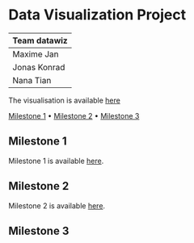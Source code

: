 # Data Visualization Project

| Team datawiz |
| -------------- |
| Maxime Jan |
| Jonas Konrad |
| Nana Tian |

The visualisation is available [here](https://com-480-data-visualization.github.io/datavis-project-2022-datawiz/website/html/prototype.html) 

[Milestone 1](#milestone-1) • [Milestone 2](#milestone-2) • [Milestone 3](#milestone-3)

## Milestone 1

Milestone 1 is available [here](milestone_1.md).

## Milestone 2

Milestone 2 is available [here](milestone_2.md).

## Milestone 3
